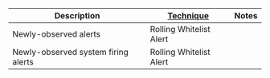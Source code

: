 | Description                         | [Technique](/Detection-Techniques.md) | Notes |
| ----------------------------------- | ------------------------------------------------------- | ----- |
| Newly-observed alerts               | Rolling Whitelist Alert                                 |       |
| Newly-observed system firing alerts | Rolling Whitelist Alert                                 |       |

